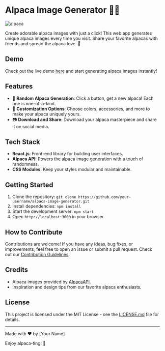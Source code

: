 # Alpaca Image Generator 🦙✨

![alpaca](https://github.com/vikky2810/alpaca-image-generator-website/assets/107768078/57b963fa-91ab-4002-98c6-c09064028612)


Create adorable alpaca images with just a click! This web app generates unique alpaca images every time you visit. Share your favorite alpacas with friends and spread the alpaca love. 🌈

## Demo

Check out the live demo [here](link-to-your-live-demo) and start generating alpaca images instantly!

## Features

- 🦙 **Random Alpaca Generation**: Click a button, get a new alpaca! Each one is one-of-a-kind.
- 🎨 **Customization Options**: Choose colors, accessories, and more to make your alpaca uniquely yours.
- 📷 **Download and Share**: Download your alpaca masterpiece and share it on social media.

## Tech Stack

- **React.js**: Front-end library for building user interfaces.
- **Alpaca API**: Powers the alpaca image generation with a touch of randomness.
- **CSS Modules**: Keep your styles modular and maintainable.

## Getting Started

1. Clone the repository: `git clone https://github.com/your-username/alpaca-image-generator.git`
2. Install dependencies: `npm install`
3. Start the development server: `npm start`
4. Open `http://localhost:3000` in your browser.

## How to Contribute

Contributions are welcome! If you have any ideas, bug fixes, or improvements, feel free to open an issue or submit a pull request. Check out our [Contribution Guidelines](link-to-contributing.md).

## Credits

- Alpaca images provided by [AlpacaAPI](link-to-alpaca-api).
- Inspiration and design tips from our favorite alpaca enthusiasts.

## License

This project is licensed under the MIT License - see the [LICENSE.md](LICENSE.md) file for details.

---

Made with ❤️ by [Your Name]

Enjoy alpaca-ting! 🌟
